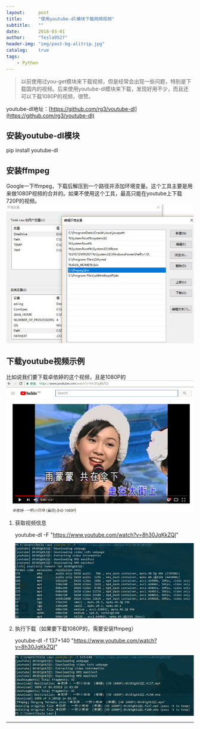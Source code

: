```yaml
---
layout:     post
title:      "使用youtube-dl模块下载网络视频"
subtitle:   ""
date:       2018-03-01
author:     "Tesla9527"
header-img: "img/post-bg-alitrip.jpg"
catalog:    true
tags:
    - Python
---
```

>以前使用过you-get模块来下载视频，但是经常会出现一些问题，特别是下载国内的视频。后来使用youtube-dl模块来下载，发现好用不少，而且还可以下载1080P的视频，很赞。

youtube-dl地址：[https://github.com/rg3/youtube-dl](https://github.com/rg3/youtube-dl)

## 安装youtube-dl模块

pip install youtube-dl

## 安装ffmpeg

Google一下ffmpeg，下载后解压到一个路径并添加环境变量。这个工具主要是用来做1080P视频的合并的。如果不使用这个工具，最高只能在youtube上下载720P的视频。
![img](/img/in-post/youtube/4.jpg)

## 下载youtube视频示例

比如说我们要下载卓依婷的这个视频，且是1080P的
![img](/img/in-post/youtube/3.jpg)

1.	获取视频信息

	youtube-dl -F "https://www.youtube.com/watch?v=8h30JgKkZQI"

	![img](/img/in-post/youtube/1.jpg)

2.	执行下载（如果要下载1080P的，需要安装ffmpeg）

	youtube-dl -f 137+140 "https://www.youtube.com/watch?v=8h30JgKkZQI"

	![img](/img/in-post/youtube/2.jpg)

---